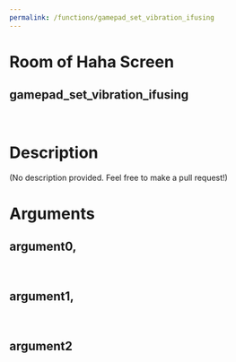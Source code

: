 ```yaml
---
permalink: /functions/gamepad_set_vibration_ifusing
---
```

# Room of Haha Screen  
## gamepad_set_vibration_ifusing  
&nbsp;  
# Description  
(No description provided. Feel free to make a pull request!) 
&nbsp;  
# Arguments
## argument0, 

&nbsp;  
## argument1, 

&nbsp;  
## argument2

&nbsp;  


